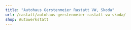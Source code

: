 ```yaml
---
title: "Autohaus Gerstenmeier Rastatt VW, Skoda"
url: /rastatt/autohaus-gerstenmeier-rastatt-vw-skoda/
shop: Autowerkstatt
---
```

